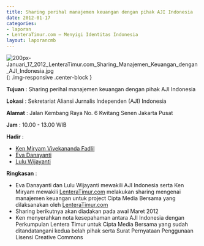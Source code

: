 ```yaml
---
title: Sharing perihal manajemen keuangan dengan pihak AJI Indonesia
date: 2012-01-17
categories:
- laporan
- LenteraTimur.com – Menyigi Identitas Indonesia
layout: laporancmb
---
```



![200px-Januari_17_2012_LenteraTimur.com_Sharing_Manajemen_Keuangan_dengan_AJI_Indonesia.jpg](/uploads/200px-Januari_17_2012_LenteraTimur.com_Sharing_Manajemen_Keuangan_dengan_AJI_Indonesia.jpg){: .img-responsive .center-block }


**Tujuan** : Sharing perihal manajemen keuangan dengan pihak AJI Indonesia

**Lokasi** : Sekretariat Aliansi Jurnalis Independen (AJI) Indonesia

**Alamat** : Jalan Kembang Raya No. 6 Kwitang Senen Jakarta Pusat

**Jam** : 10.00 - 13.00 WIB

**Hadir** : 
* [Ken Miryam Vivekananda Fadlil](http://wiki.ciptamedia.org/wiki/Ken_Miryam_Vivekananda_Fadlil)
* [Eva Danayanti](http://wiki.ciptamedia.org/wiki/Eva_Danayanti)
* [Lulu Wijayanti](http://wiki.ciptamedia.org/wiki/Lulu_Wijayanti)

**Ringkasan** : 
* Eva Danayanti dan Lulu Wijayanti mewakili AJI Indonesia serta Ken Miryam mewakili
[LenteraTimur.com](http://www.lenteratimur.com/) melakukan sharing mengenai manajemen keuangan untuk project
Cipta Media Bersama yang dilaksanakan oleh [LenteraTimur.com](http://www.lenteratimur.com/)
* Sharing berikutnya akan diadakan pada awal Maret 2012
* Ken menyerahkan nota kesepahaman antara AJI Indonesia dengan Perkumpulan
Lentera Timur untuk Cipta Media Bersama yang sudah ditandatangani kedua belah pihak
serta Surat Pernyataan Penggunaan Lisensi Creative Commons

